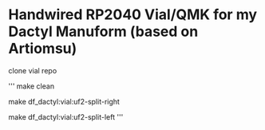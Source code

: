 # Handwired RP2040 Vial/QMK for my Dactyl Manuform (based on Artiomsu)

clone vial repo

'''
make clean

make df_dactyl:vial:uf2-split-right

make df_dactyl:vial:uf2-split-left
'''
